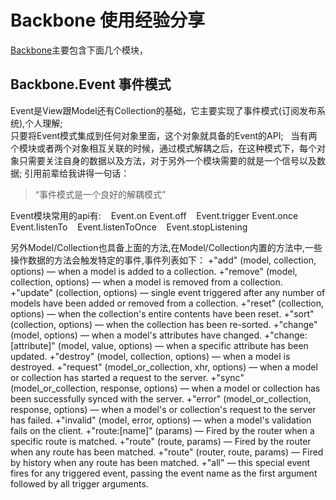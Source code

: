 # Backbone 使用经验分享
[Backbone](http://backbonejs.org/#Events-catalog)主要包含下面几个模块，
## Backbone.Event 事件模式
Event是View跟Model还有Collection的基础，它主要实现了事件模式(订阅发布系统),个人理解;  
只要将Event模式集成到任何对象里面，这个对象就具备的Event的API;   
当有两个模块或者两个对象相互关联的时候，通过模式解耦之后，在这种模式下，每个对象只需要关注自身的数据以及方法，对于另外一个模块需要的就是一个信号以及数据;
引用前辈给我讲得一句话：  
>“事件模式是一个良好的解耦模式”

Event模块常用的api有:
    Event.on
    Event.off
    Event.trigger
    Event.once
    Event.listenTo
    Event.listenToOnce
    Event.stopListening
    
另外Model/Collection也具备上面的方法,在Model/Collection内置的方法中,一些操作数据的方法会触发特定的事件,事件列表如下：
+"add" (model, collection, options) — when a model is added to a collection.
+"remove" (model, collection, options) — when a model is removed from a collection.
+"update" (collection, options) — single event triggered after any number of models have been added or removed from a collection.
+"reset" (collection, options) — when the collection's entire contents have been reset.
+"sort" (collection, options) — when the collection has been re-sorted.
+"change" (model, options) — when a model's attributes have changed.
+"change:[attribute]" (model, value, options) — when a specific attribute has been updated.
+"destroy" (model, collection, options) — when a model is destroyed.
+"request" (model_or_collection, xhr, options) — when a model or collection has started a request to the server.
+"sync" (model_or_collection, response, options) — when a model or collection has been successfully synced with the server.
+"error" (model_or_collection, response, options) — when a model's or collection's request to the server has failed.
+"invalid" (model, error, options) — when a model's validation fails on the client.
+"route:[name]" (params) — Fired by the router when a specific route is matched.
+"route" (route, params) — Fired by the router when any route has been matched.
+"route" (router, route, params) — Fired by history when any route has been matched.
+"all" — this special event fires for any triggered event, passing the event name as the first argument followed by all trigger arguments.
